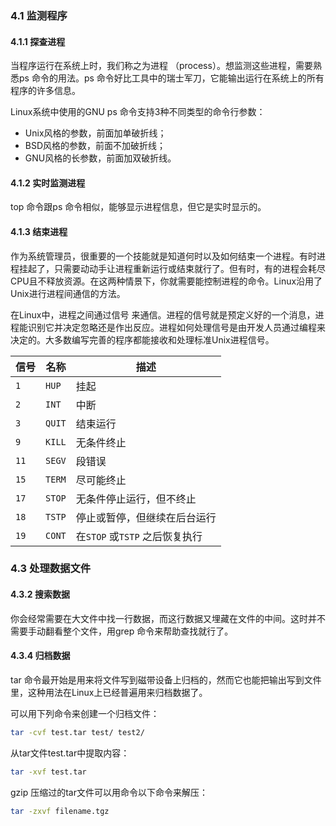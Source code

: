 ### 4.1 监测程序

#### 4.1.1 探查进程

当程序运行在系统上时，我们称之为进程 （process）。想监测这些进程，需要熟悉ps 命令的用法。ps 命令好比工具中的瑞士军刀，它能输出运行在系统上的所有程序的许多信息。

Linux系统中使用的GNU ps 命令支持3种不同类型的命令行参数：

+ Unix风格的参数，前面加单破折线；
+ BSD风格的参数，前面不加破折线；
+ GNU风格的长参数，前面加双破折线。

#### 4.1.2 实时监测进程

top 命令跟ps 命令相似，能够显示进程信息，但它是实时显示的。

#### 4.1.3 结束进程

作为系统管理员，很重要的一个技能就是知道何时以及如何结束一个进程。有时进程挂起了，只需要动动手让进程重新运行或结束就行了。但有时，有的进程会耗尽CPU且不释放资源。在这两种情景下，你就需要能控制进程的命令。Linux沿用了Unix进行进程间通信的方法。

在Linux中，进程之间通过信号 来通信。进程的信号就是预定义好的一个消息，进程能识别它并决定忽略还是作出反应。进程如何处理信号是由开发人员通过编程来决定的。大多数编写完善的程序都能接收和处理标准Unix进程信号。

| 信号 | 名称   | 描述                           |
| ---- | ------ | ------------------------------ |
| `1`  | `HUP`  | 挂起                           |
| `2`  | `INT`  | 中断                           |
| `3`  | `QUIT` | 结束运行                       |
| `9`  | `KILL` | 无条件终止                     |
| `11` | `SEGV` | 段错误                         |
| `15` | `TERM` | 尽可能终止                     |
| `17` | `STOP` | 无条件停止运行，但不终止       |
| `18` | `TSTP` | 停止或暂停，但继续在后台运行   |
| `19` | `CONT` | 在`STOP` 或`TSTP` 之后恢复执行 |

### 4.3 处理数据文件

#### 4.3.2 搜索数据

你会经常需要在大文件中找一行数据，而这行数据又埋藏在文件的中间。这时并不需要手动翻看整个文件，用grep 命令来帮助查找就行了。

 #### 4.3.4 归档数据

tar 命令最开始是用来将文件写到磁带设备上归档的，然而它也能把输出写到文件里，这种用法在Linux上已经普遍用来归档数据了。

可以用下列命令来创建一个归档文件：

```bash
tar -cvf test.tar test/ test2/
```

从tar文件test.tar中提取内容：

```bash
tar -xvf test.tar
```

gzip 压缩过的tar文件可以用命令以下命令来解压：

```bash
tar -zxvf filename.tgz
```

